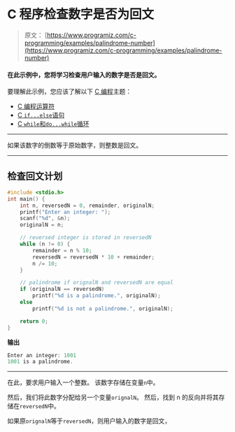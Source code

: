 # C 程序检查数字是否为回文

> 原文： [https://www.programiz.com/c-programming/examples/palindrome-number](https://www.programiz.com/c-programming/examples/palindrome-number)

#### 在此示例中，您将学习检查用户输入的数字是否是回文。

要理解此示例，您应该了解以下 [C 编程](/c-programming "C tutorial")主题：

*   [C 编程运算符](/c-programming/c-operators)
*   [C `if...else`语句](/c-programming/c-if-else-statement)
*   [C `while`和`do...while`循环](/c-programming/c-do-while-loops)

* * *

如果该数字的倒数等于原始数字，则整数是回文。

* * *

## 检查回文计划

```c
#include <stdio.h>
int main() {
    int n, reversedN = 0, remainder, originalN;
    printf("Enter an integer: ");
    scanf("%d", &n);
    originalN = n;

    // reversed integer is stored in reversedN
    while (n != 0) {
        remainder = n % 10;
        reversedN = reversedN * 10 + remainder;
        n /= 10;
    }

    // palindrome if orignalN and reversedN are equal
    if (originalN == reversedN)
        printf("%d is a palindrome.", originalN);
    else
        printf("%d is not a palindrome.", originalN);

    return 0;
} 
```

**输出**

```c
Enter an integer: 1001
1001 is a palindrome. 
```

* * *

在此，要求用户输入一个整数。 该数字存储在变量`n`中。

然后，我们将此数字分配给另一个变量`orignalN`。 然后，找到 n 的反向并将其存储在`reversedN`中。

如果原`orignalN`等于`reversedN`，则用户输入的数字是回文，